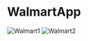 # WalmartApp

![Walmart1](https://user-images.githubusercontent.com/100211002/200151834-4e897264-29a5-4a6c-ae1f-f2e612619e6b.png)
![Walmart2](https://user-images.githubusercontent.com/100211002/200151837-c3ff3c51-4bef-4112-8f1a-ea8d2fa4810d.png)
